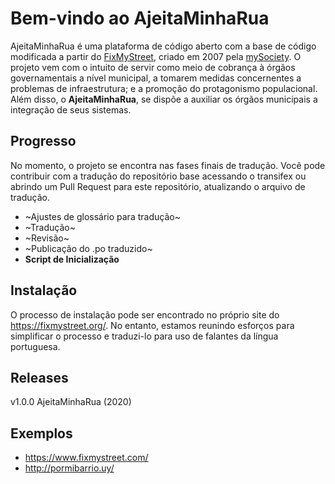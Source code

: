 # Bem-vindo ao AjeitaMinhaRua

AjeitaMinhaRua é uma plataforma de código aberto com a base de código modificada a partir do [FixMyStreet](https://fixmystreet.com/), criado em 2007 pela [mySociety](https://www.mysociety.org/). O projeto vem com o intuito de servir como meio de cobrança à órgãos governamentais a nível municipal, a tomarem medidas concernentes a problemas de infraestrutura; e a promoção do protagonismo populacional. Além disso, o **AjeitaMinhaRua**, se dispõe a auxiliar os órgãos municipais a integração de seus sistemas.

## Progresso
No momento, o projeto se encontra nas fases finais de tradução. Você pode contribuir com a tradução do repositório base acessando o transifex ou abrindo um Pull Request para este repositório, atualizando o arquivo de tradução.
* ~Ajustes de glossário para tradução~
* ~Tradução~
* ~Revisão~
* ~Publicação do .po traduzido~
* **Script de Inicialização**

## Instalação
O processo de instalação pode ser encontrado no próprio site do <https://fixmystreet.org/>. No entanto, estamos reunindo esforços para simplificar o processo e traduzi-lo para uso de falantes da língua portuguesa.

## Releases
v1.0.0 AjeitaMinhaRua (2020)

## Exemplos
* https://www.fixmystreet.com/
* http://pormibarrio.uy/


